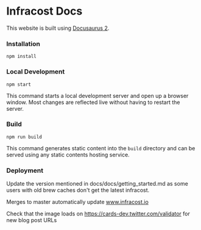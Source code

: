 # Infracost Docs

This website is built using [Docusaurus 2](https://v2.docusaurus.io/).

### Installation

```
npm install
```

### Local Development

```
npm start
```

This command starts a local development server and open up a browser window. Most changes are reflected live without having to restart the server.

### Build

```
npm run build
```

This command generates static content into the `build` directory and can be served using any static contents hosting service.

### Deployment

Update the version mentioned in docs/docs/getting_started.md as some users with old brew caches don't get the latest infracost.

Merges to master automatically update www.infracost.io

Check that the image loads on https://cards-dev.twitter.com/validator for new blog post URLs
